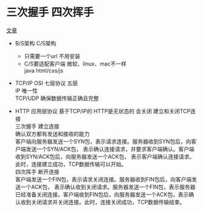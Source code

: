 # 三次握手 四次挥手
[文章](https://juejin.cn/post/6844903625513238541)
- B/S架构
    C/S架构  
    - 只需要一个url 不用安装  
    - C/S要适配客户端 微软、linux、mac不一样  
        java html/css/js  

- TCP/IP
    OSI 七层协议 五层  
    IP 唯一性  
    TCP/UDP 确保数据传输正确且完整  
- HTTP 应用层协议 基于TCP/IP的
    HTTP是无状态的 会关闭  建立和关闭TCP连接  
    三次握手 建立连接  
        确认双方都有发送和接收的能力  
        客户端向服务器发送一个SYN包，表示请求连接。服务器收到SYN包后，向客户端发送一个SYN/ACK包，
        表示确认连接请求，并要求客户端确认。客户端收到SYN/ACK包后，向服务器发送一个ACK包，
        表示客户端确认连接请求。此时，连接建立成功，TCP数据传输可以开始。  
    四次挥手 断开连接  
        客户端发送一个FIN包，表示请求关闭连接。服务器收到FIN包后，向客户端发送一个ACK包，
        表示确认收到关闭请求。服务器发送一个FIN包，表示服务器已经准备关闭连接。客户端收到FIN包后，向服务器发送一个ACK包，表示确认收到关闭请求并关闭连接。此时，连接关闭成功，TCP数据传输结束。  